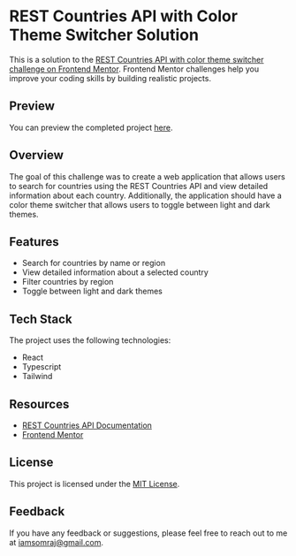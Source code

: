 # REST Countries API with Color Theme Switcher Solution

This is a solution to the [REST Countries API with color theme switcher challenge on Frontend Mentor](https://www.frontendmentor.io/challenges/rest-countries-api-with-color-theme-switcher-5cacc469fec04111f7b848ca). Frontend Mentor challenges help you improve your coding skills by building realistic projects.

## Preview

You can preview the completed project [here](https://countries-app-frontend-mentor.vercel.app/).

## Overview

The goal of this challenge was to create a web application that allows users to search for countries using the REST Countries API and view detailed information about each country. Additionally, the application should have a color theme switcher that allows users to toggle between light and dark themes.

## Features

- Search for countries by name or region
- View detailed information about a selected country
- Filter countries by region
- Toggle between light and dark themes

## Tech Stack

The project uses the following technologies:

- React
- Typescript
- Tailwind

## Resources

- [REST Countries API Documentation](https://restcountries.com/)
- [Frontend Mentor](https://www.frontendmentor.io/)

## License

This project is licensed under the [MIT License](https://choosealicense.com/licenses/mit/).

## Feedback

If you have any feedback or suggestions, please feel free to reach out to me at [iamsomraj@gmail.com](mailto:iamsomraj@gmail.com).
